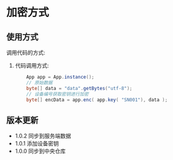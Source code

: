 # 加密方式



## 使用方式

调用代码的方式:

1. 代码调用方式:

    ```java
        App app = App.instance();
        // 原始数据
        byte[] data = "data".getBytes("utf-8");
        // 设备编号获取密钥进行加密
        byte[] encData = app.enc( app.key( "SN001"), data );
    ```

## 版本更新

- 1.0.2 同步到服务端数据
- 1.0.1 添加设备密钥
- 1.0.0 同步到中央仓库
